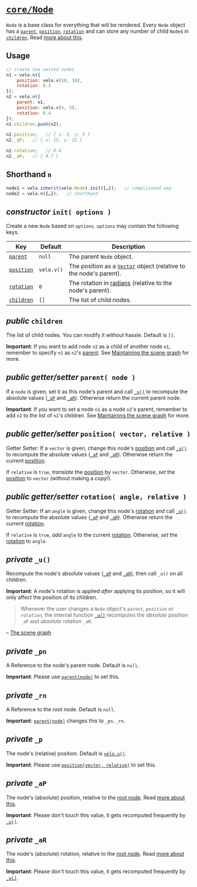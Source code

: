 # [`core/Node`](../../src/core/03-Node.js)

`Node` is a base class for everything that will be rendered. Every `Node` object has a [`parent`](#public-gettersetter-parent-node-), [`position`](#public-gettersetter-position-vector-relative-), [`rotation`](#public-gettersetter-rotation-angle-relative-) and can store any number of child `Node`s in [`children`](#public-children). Read [more about this](../intro.md#the-scene-graph).



## Usage

```javascript
// create two nested nodes
n1 = velo.n({
	position: velo.v(10, 10),
	rotation: 0.3
});
n2 = velo.n({
	parent: n1,
	position: velo.v(5, 5),
	rotation: 0.4
});
n1.children.push(n2);

n2.position;   // { x: 5, y: 5 }
n2._aP;   // { x: 15, y: 15 }

n2.rotation;   // 0.4
n2._aR;   // { 0.7 }
```



## Shorthand `n`

```javascript
node1 = velo.inherit(velo.Node).init({…});   // complicated way
node2 = velo.n({…});   // shorthand
```



## *constructor* `init( options )`

Create a new `Node` based on `options`. `options` may contain the following keys.

| Key | Default | Description |
| - | - | - |
| [`parent`](#private-_pn) | `null` | The parent `Node` object. |
| [`position`](#private-_p) | `velo.v()` | The position as a [`Vector`](02-vector.md) object (relative to the node's parent). |
| [`rotation`](#private-_r) | `0` | The rotation in [radians](http://en.wikipedia.org/wiki/Radian) (relative to the node's parent). |
| [`children`](#public-children) | `[]` | The list of child nodes. |



## *public* `children`

The list of child nodes. You can modify it without hassle. Default is `[]`.

**Important**: If you want to add node `n2` as a child of another node `n1`, remember to specify `n1` as `n2`'s [parent](#private-_pn). See [Maintaining the scene graph](../intro.md#maintaining-the-scene-graph) for more.



## *public* *getter/setter* `parent( node )`

If a `node` is given, set it as this node's parent and call [`_u()`](#private-_u) to recompute the absolute values ([`_aP`](#private-_ap) and [`_aR`](#private-_ar)). Otherwise return the current parent node.

**Important**: If you want to set a node `n1` as a node `n2`'s parent, remember to add `n2` to the list of `n1`'s children. See [Maintaining the scene graph](../intro.md#maintaining-the-scene-graph) for more.



## *public* *getter/setter* `position( vector, relative )`

Getter Setter: If a `vector` is given, change this node's [position](#private-_p) and call [`_u()`](#private-_u) to recompute the absolute values ([`_aP`](#private-_ap) and [`_aR`](#private-_ar)). Otherwise return the current [position](#private-_p).

If `relative` is `true`, *translate* the [position](#private-_p) by `vector`. Otherwise, *set* the [position](#private-_p) to `vector` (without making a copy!).



## *public* *getter/setter* `rotation( angle, relative )`

Getter Setter: If an `angle` is given, change this node's [rotation](#private-_r) and call [`_u()`](#private-_u) to recompute the absolute values ([`_aP`](#private-_ap) and [`_aR`](#private-_ar)). Otherwise return the current [rotation](#private-_r).

If `relative` is `true`, *add* `angle` to the current [rotation](#private-_r). Otherwise, *set* the [rotation](#private-_r) to `angle`.



## *private* `_u()`

Recompute the node's absolute values ([`_aP`](#private-_ap) and [`_aR`](#private-_ar)), then call `_u()` on all children.

**Important**: A node's rotation is applied *after* applying its position, so it will only affect the position of its children.

> Whenever the user changes a `Node` object's `parent`, `position` or `rotation`, the internal function [`_u()`](#private-_u) recomputes the *absolute* position `_aP` and *absolute* rotation `_aR`.

– [The scene graph](../intro.md#the-scene-graph)



## *private* `_pn`

A Reference to the node's parent node. Default is `null`.

**Important**: Please use [`parent(node)`](#public-gettersetter-parent-node-) to set this.



## *private* `_rn`

A Reference to the root node. Default is `null`.

**Important**: [`parent(node)`](#public-gettersetter-parent-node-) changes this to `_pn._rn`.



## *private* `_p`

The node's (relative) position. Default is [`velo.v()`](02-Vector.md#shorthand).

**Important**: Please use [`position(vector, relative)`](#public-gettersetter-position-vector-relative-) to set this.



## *private* `_aP`

The node's (absolute) position, relative to the [root node](#private-_rn).  Read [more about this](../intro.md#the-scene-graph).

**Important**: Please don't touch this value, it gets recomputed frequently by [`_u()`](#private-_u).



## *private* `_aR`

The node's (absolute) rotation, relative to the [root node](#private-_rn).  Read [more about this](../intro.md#the-scene-graph).

**Important**: Please don't touch this value, it gets recomputed frequently by [`_u()`](#private-_u).